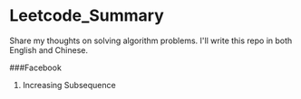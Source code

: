 # Leetcode_Summary
Share my thoughts on solving algorithm problems.
I'll write this repo in both English and Chinese.

###Facebook
1. Increasing Subsequence
